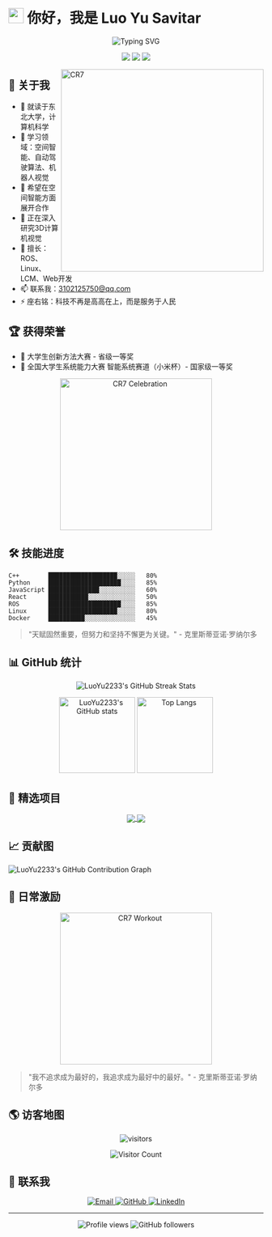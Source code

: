 
# <img src="https://media.giphy.com/media/hvRJCLFzcasrR4ia7z/giphy.gif" width="30px"> 你好，我是 Luo Yu Savitar

<div align="center">
  <img src="https://readme-typing-svg.herokuapp.com?font=Fira+Code&pause=1000&color=2BF723&random=false&width=435&lines=%E4%B8%9C%E5%8C%97%E5%A4%A7%E5%AD%A6+%7C+%E8%AE%A1%E7%AE%97%E6%9C%BA%E7%A7%91%E5%AD%A6;%E7%A9%BA%E9%97%B4%E6%99%BA%E8%83%BD+%7C+3D%E8%AE%A1%E7%AE%97%E6%9C%BA%E8%A7%86%E8%A7%89" alt="Typing SVG" />
</div>

<p align="center">
  <img src="https://img.shields.io/badge/Focus-Spatial%20Intelligence-brightgreen" />
  <img src="https://img.shields.io/badge/Lives-China-success" />
  <img src="https://img.shields.io/badge/Languages-Chinese%20%26%20English-brightgreen" />
</p>

<img align="right" alt="CR7" width="400" src="https://media.giphy.com/media/VGoZVlR9naOZCiRLSy/giphy.gif">

## 🚀 关于我

- 🔭 就读于东北大学，计算机科学
- 🌱 学习领域：空间智能、自动驾驶算法、机器人视觉
- 👯 希望在空间智能方面展开合作
- 🤔 正在深入研究3D计算机视觉
- 💬 擅长：ROS、Linux、LCM、Web开发
- 📫 联系我：[3102125750@qq.com](mailto:3102125750@qq.com)
- ⚡ 座右铭：科技不再是高高在上，而是服务于人民

## 🏆 获得荣誉

- 🥇 大学生创新方法大赛 - 省级一等奖
- 🏅 全国大学生系统能力大赛 智能系统赛道（小米杯）- 国家级一等奖

<div align="center">
  <img src="https://media.giphy.com/media/3oEduLvxnhDan5xM5O/giphy.gif" width="300" alt="CR7 Celebration">
</div>

## 🛠 技能进度

```text
C++        ███████████████████░░░░░   80%
Python     ████████████████████░░░░   85%
JavaScript ██████████████░░░░░░░░░░   60%
React      ███████████░░░░░░░░░░░░░   50%
ROS        ████████████████████░░░░   85%
Linux      ███████████████████░░░░░   80%
Docker     ██████████░░░░░░░░░░░░░░   45%
```

> "天赋固然重要，但努力和坚持不懈更为关键。" - 克里斯蒂亚诺·罗纳尔多

## 📊 GitHub 统计

<p align="center">
  <img src="https://github-readme-streak-stats.herokuapp.com/?user=LuoYu2233&theme=radical" alt="LuoYu2233's GitHub Streak Stats" />
</p>

<p align="center">
  <img height="150em" src="https://github-readme-stats.vercel.app/api?username=LuoYu2233&show_icons=true&theme=radical" alt="LuoYu2233's GitHub stats" />
  <img height="150em" src="https://github-readme-stats.vercel.app/api/top-langs/?username=LuoYu2233&layout=compact&theme=radical" alt="Top Langs" />
</p>

## 🌟 精选项目

<p align="center">
  <a href="https://github.com/LuoYu2233/project1">
    <img align="center" src="https://github-readme-stats.vercel.app/api/pin/?username=LuoYu2233&repo=project1&theme=radical" />
  </a>
  <a href="https://github.com/LuoYu2233/project2">
    <img align="center" src="https://github-readme-stats.vercel.app/api/pin/?username=LuoYu2233&repo=project2&theme=radical" />
  </a>
</p>

## 📈 贡献图

<img src="https://github-profile-summary-cards.vercel.app/api/cards/profile-details?username=LuoYu2233&theme=monokai" alt="LuoYu2233's GitHub Contribution Graph" />

## 💪 日常激励

<div align="center">
  <img src="https://media.giphy.com/media/l0HlPwMAzh13pcZ20/giphy.gif" width="300" alt="CR7 Workout">
</div>

> "我不追求成为最好的，我追求成为最好中的最好。" - 克里斯蒂亚诺·罗纳尔多

## 🌎 访客地图

<p align="center">
  <img src="https://visitor-badge.glitch.me/badge?page_id=LuoYu2233.LuoYu2233" alt="visitors" />
</p>

<p align="center">
  <img src="https://profile-counter.glitch.me/LuoYu2233/count.svg" alt="Visitor Count" />
</p>

## 🤝 联系我

<p align="center">
  <a href="mailto:3102125750@qq.com">
    <img src="https://img.shields.io/badge/-Email-D14836?style=for-the-badge&logo=gmail&logoColor=white" alt="Email" />
  </a>
  <a href="https://github.com/LuoYu2233">
    <img src="https://img.shields.io/badge/-GitHub-181717?style=for-the-badge&logo=github&logoColor=white" alt="GitHub" />
  </a>
  <a href="https://www.linkedin.com/in/your-linkedin">
    <img src="https://img.shields.io/badge/-LinkedIn-0077B5?style=for-the-badge&logo=linkedin&logoColor=white" alt="LinkedIn" />
  </a>
</p>

---

<div align="center">
  <img src="https://komarev.com/ghpvc/?username=LuoYu2233&color=brightgreen&style=for-the-badge" alt="Profile views" />
  <img src="https://img.shields.io/github/followers/LuoYu2233?label=Followers&style=for-the-badge" alt="GitHub followers" />
</div>

